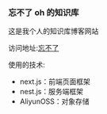 ### 忘不了 oh 的知识库

这是我个人的知识库博客网站

访问地址:[忘不了](http://cd028.tech/)

使用的技术:

- next.js：前端页面框架
- nest.js：服务端框架
- AliyunOSS：对象存储

